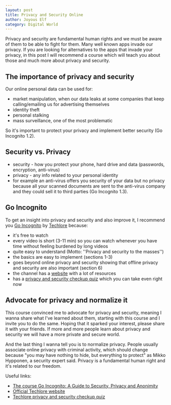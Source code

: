 ```yaml
---
layout: post
title: Privacy and Security Online
author: Joyous Elf
category: Digital World
---
```

Privacy and security are fundamental human rights and we must be aware of them to be able to fight for them. Many well known apps invade our privacy. If you are looking for alternatives to the apps that invade your privacy, in this post I will recommend a course which will teach you about those and much more about privacy and security.

## The importance of privacy and security

Our online personal data can be used for:
- market manipulation, when our data leaks at some companies that keep calling/emailing us for advertising themselves
- identity theft
- personal stalking
- mass surveillance, one of the most problematic

So it's important to protect your privacy and implement better security (Go Incognito 1.2).

## Security vs. Privacy

- security - how you protect your phone, hard drive and data (passwords, encryption, anti-virus)
- privacy - any info related to your personal identity
- for example an anti-virus offers you security of your data but no privacy because all your scanned documents are sent to the anti-virus company and they could sell it to third parties (Go Incognito 1.3).

## Go Incognito
To get an insight into privacy and security and also improve it, I recommend you [Go Incognito](https://www.youtube.com/watch?v=jGR8_BcXIgw&list=PL3KeV6Ui_4CayDGHw64OFXEPHgXLkrtJO) by [Techlore](https://www.youtube.com/channel/UCs6KfncB4OV6Vug4o_bzijg) because:
- it's free to watch
- every video is short (3-11 min) so you can watch whenever you have time without feeling burdened by long videos
- quite easy to understand (Motto: ''Privacy and security to the masses'')
- the basics are easy to implement (sections 1-3)
- goes beyond online privacy and security showing that offline privacy and security are also important (section 6)
- the channel has a [website](https://techlore.tech/) with a lot of resources
- has a [privacy and security checkup quiz](https://techlore.tech/spa.html) which you can take even right now

## Advocate for privacy and normalize it

This course convinced me to advocate for privacy and security, meaning I wanna share what I've learned about them, starting with this course and I invite you to do the same. Hoping that it sparked your interest, please share it with your friends. If more and more people learn about privacy and security we will have a more private and secure world.

And the last thing I wanna tell you is to normalize privacy. People usually associate online privacy with criminal activity, which should change  because "you may have nothing to hide, but everything to protect" as Mikko Hypponen, a security expert said. Privacy is a fundamental human right and it's related to our freedom.

Useful links:
- [The course Go Incognito: A Guide to Security, Privacy and Anonimity](https://www.youtube.com/watch?v=jGR8_BcXIgw&list=PL3KeV6Ui_4CayDGHw64OFXEPHgXLkrtJO)
- [Official Techlore website](https://techlore.tech/)
- [Techlore privacy and security checkup quiz](https://techlore.tech/spa.html)

